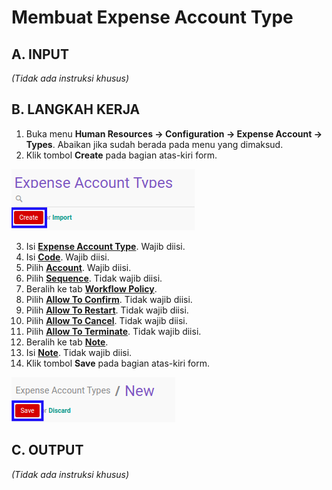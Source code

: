 # Membuat Expense Account Type

## A. INPUT

*(Tidak ada instruksi khusus)*

## B. LANGKAH KERJA

1. Buka menu **Human Resources -> Configuration -> Expense Account -> Types**. Abaikan jika sudah berada pada menu yang dimaksud.
2. Klik tombol **Create** pada bagian atas-kiri form.

![](../../img/expense-account-type/tombol-create.png)

3. Isi **[Expense Account Type](./penjelasan.md#field-expense-account-type)**. Wajib diisi.
4. Isi **[Code](./penjelasan.md#field-code)**. Wajib diisi.
5. Pilih **[Account](./penjelasan.md#field-account)**. Wajib diisi.
6. Pilih **[Sequence](./penjelasan.md#field-sequence)**. Tidak wajib diisi.
7. Beralih ke tab **[Workflow Policy](./penjelasan.md#tab-workflow-policy)**.
8. Pilih **[Allow To Confirm](./penjelasan.md#field-allow-confirm)**. Tidak wajib diisi.
9. Pilih **[Allow To Restart](./penjelasan.md#field-allow-restart)**. Tidak wajib diisi.
10. Pilih **[Allow To Cancel](./penjelasan.md#field-allow-cancel)**. Tidak wajib diisi.
11. Pilih **[Allow To Terminate](./penjelasan.md#field-allow-terminate)**. Tidak wajib diisi.
12. Beralih ke tab **[Note](./penjelasan.md#tab-note)**.
13. Isi **[Note](./penjelasan.md#field-note)**. Tidak wajib diisi.
14. Klik tombol **Save** pada bagian atas-kiri form.

![](../../img/expense-account-type/tombol-simpan.png)

## C. OUTPUT

*(Tidak ada instruksi khusus)*
